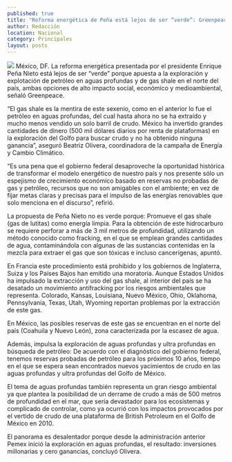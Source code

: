 ```yaml
---
published: true
title: "Reforma energética de Peña está lejos de ser “verde”: Greenpeace"
author: Redacción
location: Nacional
category: Principales
layout: posts
---
```


![](http://i.imgur.com/m1wNtgtm.jpg)
México, DF. La reforma energética presentada por el presidente Enrique Peña Nieto está lejos de ser “verde” porque apuesta a la exploración y explotación de petróleo en aguas profundas y de gas shale en el norte del país, ambas opciones de alto impacto social, económico y medioambiental, señaló Greenpeace.

“El gas shale es la mentira de este sexenio, como en el anterior lo fue el petróleo en aguas profundas, del cual hasta ahora no se ha extraído y mucho menos vendido un solo barril de crudo. México ha invertido grandes cantidades de dinero (500 mil dólares diarios por renta de plataformas) en la exploración del Golfo para buscar crudo y no ha obtenido ninguna ganancia”, aseguró Beatriz Olivera, coordinadora de la campaña de Energía y Cambio Climático.

“Es una pena que el gobierno federal desaproveche la oportunidad histórica de transformar el modelo energético de nuestro país y nos presente sólo un espejismo de crecimiento económico basado en reservas no probadas de gas y petróleo, recursos que no son amigables con el ambiente; en vez de fijar metas claras y precisas para el impulso de las energías renovables que solo menciona en el discurso”, refirió.

La propuesta de Peña Nieto no es verde porque: Promueve el gas shale (gas de lutitas) como energía limpia. Para la obtención de este hidrocarburo se requiere perforar a más de 3 mil metros de profundidad, utilizando un método conocido como fracking, en el que se emplean grandes cantidades de agua, contaminándola con algunas de las sustancias contenidas en la mezcla para extraer el gas que son tóxicas e incluso cancerígenas, apuntó.

En Francia este procedimiento está prohibido y los gobiernos de Inglaterra, Suiza y los Países Bajos han emitido una moratoria. Aunque Estados Unidos ha impulsado la extracción y uso del gas shale, al interior del país se ha desatado un movimiento antifracking por los riesgos ambientales que representa. Colorado, Kansas, Louisiana, Nuevo México, Ohio, Oklahoma, Pennsylvania, Texas, Utah, Wyoming reportan problemas por la extracción de este gas.

En México, las posibles reservas de este gas se encuentran en el norte del país (Coahuila y Nuevo León), zona caracterizada por la escasez de agua.

Además, impulsa la exploración de aguas profundas y ultra profundas en búsqueda de petróleo: De acuerdo con el diagnóstico del gobierno federal, tenemos reservas probadas de petróleo para los próximos 10 años, tiempo en el que se espera sean encontrados nuevos yacimientos de crudo en las aguas profundas y ultra profundas del Golfo de México.

El tema de aguas profundas también representa un gran riesgo ambiental ya que plantea la posibilidad de un derrame de crudo a más de 500 metros de profundidad en el mar, que sería devastador para los ecosistemas y complicado de controlar, como ya ocurrió con los impactos provocados por el vertido de crudo de una plataforma de British Petroleum en el Golfo de México en 2010.

El panorama es desalentador porque desde la administración anterior Pemex inició la exploración en aguas profundas, el resultado: inversiones millonarias y cero ganancias, concluyó Olivera.
